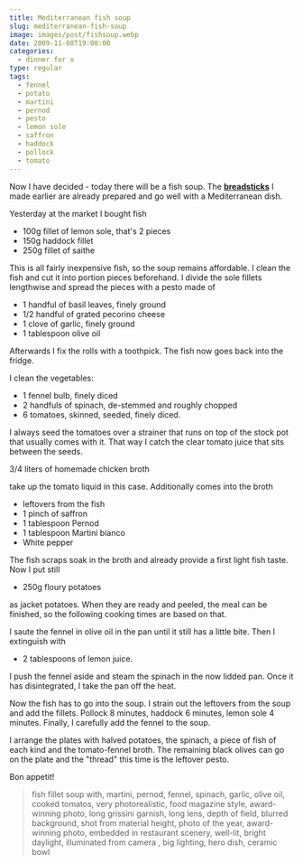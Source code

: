 ```yaml
---
title: Mediterranean fish soup
slug: mediterranean-fish-soup
image: images/post/fishsoup.webp
date: 2009-11-08T19:00:00
categories: 
  - dinner for x
type: regular
tags: 
  - fennel
  - potato
  - martini
  - pernod
  - pesto
  - lemon sole
  - saffron
  - haddock
  - pollock
  - tomato
---
```


Now I have decided - today there will be  a fish soup. The **[breadsticks](../pecorino-olive-breadsticks)** I made earlier are already prepared and go well with a Mediterranean dish.

Yesterday at the market I bought fish

* 100g fillet of lemon sole, that's 2 pieces 
* 150g haddock fillet 
* 250g fillet of saithe

This is all fairly inexpensive fish, so the soup remains affordable. I clean the fish and cut it into portion pieces beforehand. I divide the sole fillets lengthwise and spread the pieces with a pesto made of

* 1 handful of basil leaves, finely ground 
* 1/2 handful of grated pecorino cheese 
* 1 clove of garlic, finely ground 
* 1 tablespoon olive oil

Afterwards I fix the rolls with a toothpick. The fish now goes back into the fridge.

I clean the vegetables:

* 1 fennel bulb, finely diced 
* 2 handfuls of spinach, de-stemmed and roughly chopped 
* 6 tomatoes, skinned, seeded, finely diced.

I always seed the tomatoes over a strainer that runs on top of the stock pot that usually comes with it. That way I catch the clear tomato juice that sits between the seeds.

3/4 liters of homemade chicken broth

take up the tomato liquid in this case. Additionally comes into the broth

* leftovers from the fish 
* 1 pinch of saffron 
* 1 tablespoon Pernod 
* 1 tablespoon Martini bianco 
* White pepper

The fish scraps soak in the broth and already provide a first light fish taste. Now I put still

* 250g floury potatoes

as jacket potatoes. When they are ready and peeled, the meal can be finished, so the following cooking times are based on that.

I saute the fennel in olive oil in the pan until it still has a little bite. Then I extinguish with

* 2 tablespoons of lemon juice.

I push the fennel aside and steam the spinach in the now lidded pan. Once it has disintegrated, I take the pan off the heat.

Now the fish has to go into the soup. I strain out the leftovers from the soup and add the fillets. Pollock 8 minutes, haddock 6 minutes, lemon sole 4 minutes. Finally, I carefully add the fennel to the soup.

I arrange the plates with halved potatoes, the spinach, a piece of fish of each kind and the tomato-fennel broth. The remaining black olives can go on the plate and the "thread" this time is the leftover pesto.

Bon appetit!

> fish fillet soup with, martini, pernod, fennel, spinach, garlic, olive oil, cooked tomatos, very photorealistic, food magazine style, award-winning photo, long grissini garnish, long lens, depth of field, blurred background, shot from material height, photo of the year, award-winning photo, embedded in restaurant scenery, well-lit, bright daylight, illuminated from camera , big lighting, hero dish, ceramic bowl 
